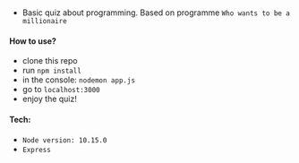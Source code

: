 # 

- Basic quiz about programming. Based on programme `Who wants to be a millionaire`

#### How to use?

- clone this repo
- run `npm install`
- in the console: `nodemon app.js`
- go to `localhost:3000`
- enjoy the quiz!


#### Tech:

- `Node version: 10.15.0`
- `Express`

